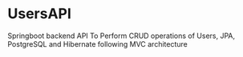 # UsersAPI
Springboot backend API To Perform CRUD operations of Users, JPA, PostgreSQL and Hibernate following MVC architecture
